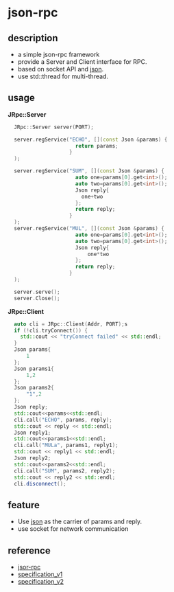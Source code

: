 # json-rpc
## description
- a simple json-rpc framework
- provide a Server and Client interface for RPC.
- based on socket API and [json](https://github.com/nlohmann/json).
- use std::thread for multi-thread.
## usage
**JRpc::Server**
```c++
  JRpc::Server server(PORT);

  server.regService("ECHO", [](const Json &params) {
                      return params;
                    }
  );

  server.regService("SUM", [](const Json &params) {
                      auto one=params[0].get<int>();
                      auto two=params[0].get<int>();
                      Json reply{
                        one+two
                      };
                      return reply;
                    }
  );
  server.regService("MUL", [](const Json &params) {
                      auto one=params[0].get<int>();
                      auto two=params[0].get<int>();
                      Json reply{
                          one*two
                      };
                      return reply;
                    }
  );

  server.serve();
  server.Close();
```
**JRpc::Client**
```c++
  auto cli = JRpc::Client(Addr, PORT);s
  if (!cli.tryConnect()) {
    std::cout << "tryConnect failed" << std::endl;
  }
  Json params{
      1
  };
  Json params1{
      1,2
  };
  Json params2{
      "1",2
  };
  Json reply;
  std::cout<<params<<std::endl;
  cli.call("ECHO", params, reply);
  std::cout << reply << std::endl;
  Json reply1;
  std::cout<<params1<<std::endl;
  cli.call("MULa", params1, reply1);
  std::cout << reply1 << std::endl;
  Json reply2;
  std::cout<<params2<<std::endl;
  cli.call("SUM", params2, reply2);
  std::cout << reply2 << std::endl;
  cli.disconnect();
```
## feature
- Use [json](https://github.com/nlohmann/json) as the carrier of params and reply.
- use socket for network communication
## reference
- [jsor-rpc](https://github.com/hmng/jsonrpc-c)
- [specification_v1](https://www.jsonrpc.org/specification_v1)
- [specification_v2](https://www.jsonrpc.org/specification_v2)


